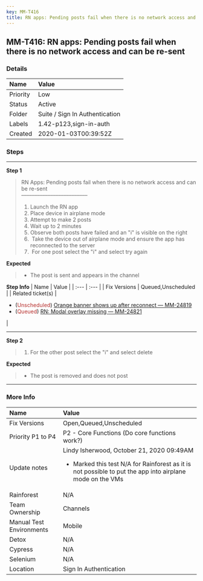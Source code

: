 ```yaml
---
key: MM-T416
title: RN apps: Pending posts fail when there is no network access and can be re-sent
---
```


## MM-T416: RN apps: Pending posts fail when there is no network access and can be re-sent

### Details

| Name     | Value                          |
| :------- | :----------------------------- |
| Priority | Low                            |
| Status   | Active                         |
| Folder   | Suite / Sign In Authentication |
| Labels   | 1.42-p123,sign-in-auth         |
| Created  | 2020-01-03T00:39:52Z           |

### Steps

<hr/>

**Step 1**

> <article>RN Apps: Pending posts fail when there is no network access and can be re-sent<br>–––––––––––––––––––––––––<ol><li>Launch the RN app</li><li> Place device in airplane mode</li><li> Attempt to make 2 posts</li><li> Wait up to 2 minutes</li><li> Observe both posts have failed and an "i" is visible on the right</li><li>&nbsp;Take the device out of airplane mode and ensure the app has reconnected to the server</li><li>&nbsp;For one post select the "i" and select try again</li></ol></article>

**Expected**

> <article><ul><li>The post is sent and appears in the channel</li></ul></article>

**Step Info**
| Name | Value |
| :--- | :--- |
| Fix Versions | Queued,Unscheduled |
| Related ticket(s) | <ul><li>(<span style="color: rgb(184, 49, 47);">Unscheduled</span>) <a href="https://mattermost.atlassian.net/browse/MM-24819">Orange banner shows up after reconnect — MM-24819</a></li><li>(<span style="color: rgb(184, 49, 47);">Queued</span>) <a href="https://mattermost.atlassian.net/browse/MM-24821">RN: Modal overlay missing — MM-24821</a></li></ul> |

<hr/>

**Step 2**

> <article><ol><li>For the other post select the "i" and select delete</li></ol></article>

**Expected**

> <article><ul><li>The post is removed and does not post</li></ul></article>

<hr/>

### More Info

| Name                     | Value                                                                                                                                                             |
| :----------------------- | :---------------------------------------------------------------------------------------------------------------------------------------------------------------- |
| Fix Versions             | Open,Queued,Unscheduled                                                                                                                                           |
| Priority P1 to P4        | P2 - Core Functions (Do core functions work?)                                                                                                                     |
| Update notes             | Lindy Isherwood, October 21, 2020 09:49AM<ul><li>Marked this test N/A for Rainforest as it is not possible to put the app into airplane mode on the VMs</li></ul> |
| Rainforest               | N/A                                                                                                                                                               |
| Team Ownership           | Channels                                                                                                                                                          |
| Manual Test Environments | Mobile                                                                                                                                                            |
| Detox                    | N/A                                                                                                                                                               |
| Cypress                  | N/A                                                                                                                                                               |
| Selenium                 | N/A                                                                                                                                                               |
| Location                 | Sign In Authentication                                                                                                                                            |
